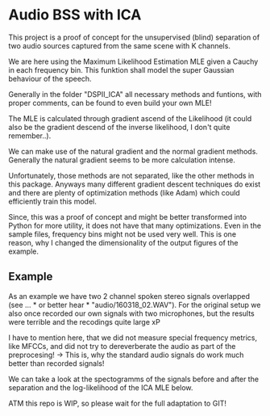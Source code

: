 # Audio BSS with ICA

This project is a proof of concept for the unsupervised (blind) separation of two audio sources captured from the same scene with K channels.

We are here using the Maximum Likelihood Estimation MLE given a Cauchy in each frequency bin. This funktion shall model the super Gaussian behaviour of the speech.

Generally in the folder "DSPII_ICA" all necessary methods and funtions, with proper comments, can be found to even build your own MLE!

The MLE is calculated through gradient ascend of the Likelihood (it could also be the gradient descend of the inverse likelihood, I don't quite remember..).

We can make use of the natural gradient and the normal gradient methods. Generally the natural gradient seems to be more calculation intense.

Unfortunately, those methods are not separated, like the other methods in this package. Anyways many different gradient descent techniques do exist and there are plenty of optimization methods (like Adam) which could efficiently train this model.

Since, this was a proof of concept and might be better transformed into Python for more utility, it does not have that many optimizations. Even in the sample files, frequency bins might not be used very well. This is one reason, why I changed the dimensionality of the output figures of the example.

## Example

As an example we have two 2 channel spoken stereo signals overlapped (see ... * or better hear * "audio/160318_02.WAV"). For the original setup we also once recorded our own signals with two microphones, but the results were terrible and the recodings quite large xP

I have to mention here, that we did not measure special frequency metrics, like MFCCs, and did not try to dereverberate the audio as part of the preprocesing! -> This is, why the standard audio signals do work much better than recorded signals!

We can take a look at the spectogramms of the signals before and after the separation and the log-likelihood of the ICA MLE below.



ATM this repo is WIP, 
so please wait for the full adaptation to GIT!
